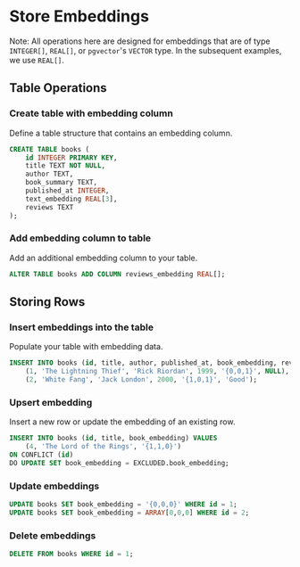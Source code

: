 # Store Embeddings

Note: All operations here are designed for embeddings that are of type `INTEGER[]`, `REAL[]`, or `pgvector`'s `VECTOR` type. In the subsequent examples, we use `REAL[]`.

## Table Operations

### Create table with embedding column

Define a table structure that contains an embedding column.

```sql
CREATE TABLE books (
    id INTEGER PRIMARY KEY,
    title TEXT NOT NULL,
    author TEXT,
    book_summary TEXT,
    published_at INTEGER,
    text_embedding REAL[3],
    reviews TEXT
);
```

### Add embedding column to table

Add an additional embedding column to your table.

```sql
ALTER TABLE books ADD COLUMN reviews_embedding REAL[];
```

## Storing Rows

### Insert embeddings into the table

Populate your table with embedding data.

```sql
INSERT INTO books (id, title, author, published_at, book_embedding, reviews) VALUES
    (1, 'The Lightning Thief', 'Rick Riordan', 1999, '{0,0,1}', NULL),
    (2, 'White Fang', 'Jack London', 2000, '{1,0,1}', 'Good');
```

### Upsert embedding

Insert a new row or update the embedding of an existing row.

```sql
INSERT INTO books (id, title, book_embedding) VALUES
    (4, 'The Lord of the Rings', '{1,1,0}')
ON CONFLICT (id)
DO UPDATE SET book_embedding = EXCLUDED.book_embedding;
```

### Update embeddings

```sql
UPDATE books SET book_embedding = '{0,0,0}' WHERE id = 1;
UPDATE books SET book_embedding = ARRAY[0,0,0] WHERE id = 2;
```

### Delete embeddings

```sql
DELETE FROM books WHERE id = 1;
```
